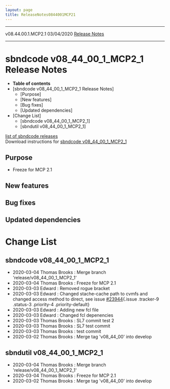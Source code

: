 ```yaml
---
layout: page
title: ReleaseNotes0844001MCP21
---
```


  -------------------- ------------ -- -- ------------------------------------------------------------
  v08.44.00.1.MCP2.1   03/04/2020         [Release Notes](ReleaseNotes0844001MCP21.html)
  -------------------- ------------ -- -- ------------------------------------------------------------



sbndcode v08\_44\_00\_1\_MCP2\_1 Release Notes
===========================================================================================================

-   **Table of contents**
-   [sbndcode v08\_44\_00\_1\_MCP2\_1 Release
    Notes]
    -   [Purpose]
    -   [New features]
    -   [Bug fixes]
    -   [Updated dependencies]
-   [Change List]
    -   [sbndcode v08\_44\_00\_1\_MCP2\_1]
    -   [sbndutil v08\_44\_00\_1\_MCP2\_1]

[list of sbndcode
releases](List_of_SBND_code_releases.html)\
Download instructions for [sbndcode
v08\_44\_00\_1\_MCP2\_1](http://scisoft.fnal.gov/scisoft/bundles/sbnd/v08_44_00_1_MCP2_1/sbndcode-v08_44_00_1_MCP2_1.html)



Purpose
----------------------------------

-   Freeze for MCP 2.1



New features
--------------------------------------------



Bug fixes
--------------------------------------



Updated dependencies
------------------------------------------------------------



Change List
==========================================



sbndcode v08\_44\_00\_1\_MCP2\_1
-------------------------------------------------------------------------------

-   2020-03-04 Thomas Brooks : Merge branch
    \'release/v08\_44\_00\_1\_MCP2\_1\'
-   2020-03-04 Thomas Brooks : Freeze for MCP 2.1
-   2020-03-03 Edward : Removed rogue bracket
-   2020-03-03 Edward : Changed stache-cache path to cvmfs and changed
    access method to direct, see issue
    [\#23944](/redmine/issues/23944 "Necessary Maintenance: GENIEHelper needs to use the cvmfs stash cache path and DIRECT access (Resolved)"){.issue
    .tracker-9 .status-3 .priority-4 .priority-default}
-   2020-03-03 Edward : Adding new fcl file
-   2020-03-03 Edward : Changed fcl depenencies
-   2020-03-03 Thomas Brooks : SL7 commit test 2
-   2020-03-03 Thomas Brooks : SL7 test commit
-   2020-03-03 Thomas Brooks : test commit
-   2020-03-02 Thomas Brooks : Merge tag \'v08\_44\_00\' into develop



sbndutil v08\_44\_00\_1\_MCP2\_1
-------------------------------------------------------------------------------

-   2020-03-04 Thomas Brooks : Merge branch
    \'release/v08\_44\_00\_1\_MCP2\_1\'
-   2020-03-04 Thomas Brooks : Freeze for MCP 2.1
-   2020-03-02 Thomas Brooks : Merge tag \'v08\_44\_00\' into develop
